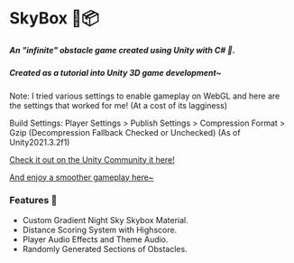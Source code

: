 # SkyBox 🌌📦
##### An "infinite" obstacle game created using Unity with C# 👾.
##### Created as a tutorial into Unity 3D game development~

Note: I tried various settings to enable gameplay on WebGL and here are the settings that worked for me! (At a cost of its lagginess)

<p>Build Settings: Player Settings > Publish Settings > Compression Format > Gzip (Decompression Fallback Checked or Unchecked)
(As of Unity2021.3.2f1)</p>

<p><a href = "https://play.unity.com/mg/other/skybox_webgzip">Check it out on the Unity Community it here!</a></p>
<p><a href = "https://isabelchong.github.io/SkyBox/">And enjoy a smoother gameplay here~</a></p>


### Features 🦫
- Custom Gradient Night Sky Skybox Material.
- Distance Scoring System with Highscore.
- Player Audio Effects and Theme Audio.
- Randomly Generated Sections of Obstacles.
